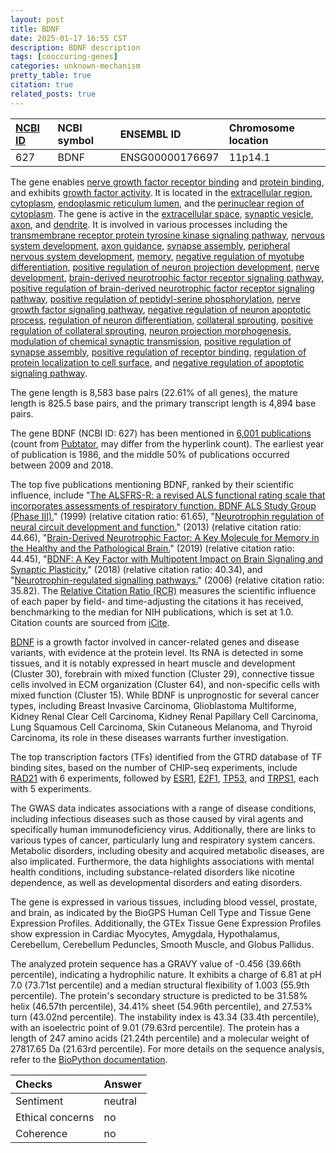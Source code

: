 ```yaml
---
layout: post
title: BDNF
date: 2025-01-17 16:55 CST
description: BDNF description
tags: [cooccuring-genes]
categories: unknown-mechanism
pretty_table: true
citation: true
related_posts: true
---
```




| [NCBI ID](https://www.ncbi.nlm.nih.gov/gene/627) | NCBI symbol | ENSEMBL ID | Chromosome location |
| :-------- | :------- | :-------- | :------- |
| 627  | BDNF | ENSG00000176697 | 11p14.1 |



The gene enables [nerve growth factor receptor binding](https://amigo.geneontology.org/amigo/term/GO:0005163) and [protein binding](https://amigo.geneontology.org/amigo/term/GO:0005515), and exhibits [growth factor activity](https://amigo.geneontology.org/amigo/term/GO:0008083). It is located in the [extracellular region](https://amigo.geneontology.org/amigo/term/GO:0005576), [cytoplasm](https://amigo.geneontology.org/amigo/term/GO:0005737), [endoplasmic reticulum lumen](https://amigo.geneontology.org/amigo/term/GO:0005788), and the [perinuclear region of cytoplasm](https://amigo.geneontology.org/amigo/term/GO:0048471). The gene is active in the [extracellular space](https://amigo.geneontology.org/amigo/term/GO:0005615), [synaptic vesicle](https://amigo.geneontology.org/amigo/term/GO:0008021), [axon](https://amigo.geneontology.org/amigo/term/GO:0030424), and [dendrite](https://amigo.geneontology.org/amigo/term/GO:0030425). It is involved in various processes including the [transmembrane receptor protein tyrosine kinase signaling pathway](https://amigo.geneontology.org/amigo/term/GO:0007169), [nervous system development](https://amigo.geneontology.org/amigo/term/GO:0007399), [axon guidance](https://amigo.geneontology.org/amigo/term/GO:0007411), [synapse assembly](https://amigo.geneontology.org/amigo/term/GO:0007416), [peripheral nervous system development](https://amigo.geneontology.org/amigo/term/GO:0007422), [memory](https://amigo.geneontology.org/amigo/term/GO:0007613), [negative regulation of myotube differentiation](https://amigo.geneontology.org/amigo/term/GO:0010832), [positive regulation of neuron projection development](https://amigo.geneontology.org/amigo/term/GO:0010976), [nerve development](https://amigo.geneontology.org/amigo/term/GO:0021675), [brain-derived neurotrophic factor receptor signaling pathway](https://amigo.geneontology.org/amigo/term/GO:0031547), [positive regulation of brain-derived neurotrophic factor receptor signaling pathway](https://amigo.geneontology.org/amigo/term/GO:0031550), [positive regulation of peptidyl-serine phosphorylation](https://amigo.geneontology.org/amigo/term/GO:0033138), [nerve growth factor signaling pathway](https://amigo.geneontology.org/amigo/term/GO:0038180), [negative regulation of neuron apoptotic process](https://amigo.geneontology.org/amigo/term/GO:0043524), [regulation of neuron differentiation](https://amigo.geneontology.org/amigo/term/GO:0045664), [collateral sprouting](https://amigo.geneontology.org/amigo/term/GO:0048668), [positive regulation of collateral sprouting](https://amigo.geneontology.org/amigo/term/GO:0048672), [neuron projection morphogenesis](https://amigo.geneontology.org/amigo/term/GO:0048812), [modulation of chemical synaptic transmission](https://amigo.geneontology.org/amigo/term/GO:0050804), [positive regulation of synapse assembly](https://amigo.geneontology.org/amigo/term/GO:0051965), [positive regulation of receptor binding](https://amigo.geneontology.org/amigo/term/GO:1900122), [regulation of protein localization to cell surface](https://amigo.geneontology.org/amigo/term/GO:2000008), and [negative regulation of apoptotic signaling pathway](https://amigo.geneontology.org/amigo/term/GO:2001234).


The gene length is 8,583 base pairs (22.61% of all genes), the mature length is 825.5 base pairs, and the primary transcript length is 4,894 base pairs.


The gene BDNF (NCBI ID: 627) has been mentioned in [6,001 publications](https://pubmed.ncbi.nlm.nih.gov/?term=%22BDNF%22) (count from [Pubtator](https://academic.oup.com/nar/article/47/W1/W587/5494727), may differ from the hyperlink count). The earliest year of publication is 1986, and the middle 50% of publications occurred between 2009 and 2018.


The top five publications mentioning BDNF, ranked by their scientific influence, include "[The ALSFRS-R: a revised ALS functional rating scale that incorporates assessments of respiratory function. BDNF ALS Study Group (Phase III).](https://pubmed.ncbi.nlm.nih.gov/10540002)" (1999) (relative citation ratio: 61.65), "[Neurotrophin regulation of neural circuit development and function.](https://pubmed.ncbi.nlm.nih.gov/23254191)" (2013) (relative citation ratio: 44.66), "[Brain-Derived Neurotrophic Factor: A Key Molecule for Memory in the Healthy and the Pathological Brain.](https://pubmed.ncbi.nlm.nih.gov/31440144)" (2019) (relative citation ratio: 44.45), "[BDNF: A Key Factor with Multipotent Impact on Brain Signaling and Synaptic Plasticity.](https://pubmed.ncbi.nlm.nih.gov/28623429)" (2018) (relative citation ratio: 40.34), and "[Neurotrophin-regulated signalling pathways.](https://pubmed.ncbi.nlm.nih.gov/16939974)" (2006) (relative citation ratio: 35.82). The [Relative Citation Ratio (RCR)](https://journals.plos.org/plosbiology/article?id=10.1371/journal.pbio.1002541) measures the scientific influence of each paper by field- and time-adjusting the citations it has received, benchmarking to the median for NIH publications, which is set at 1.0. Citation counts are sourced from [iCite](https://icite.od.nih.gov).


[BDNF](https://www.proteinatlas.org/ENSG00000176697-BDNF) is a growth factor involved in cancer-related genes and disease variants, with evidence at the protein level. Its RNA is detected in some tissues, and it is notably expressed in heart muscle and development (Cluster 30), forebrain with mixed function (Cluster 29), connective tissue cells involved in ECM organization (Cluster 64), and non-specific cells with mixed function (Cluster 15). While BDNF is unprognostic for several cancer types, including Breast Invasive Carcinoma, Glioblastoma Multiforme, Kidney Renal Clear Cell Carcinoma, Kidney Renal Papillary Cell Carcinoma, Lung Squamous Cell Carcinoma, Skin Cutaneous Melanoma, and Thyroid Carcinoma, its role in these diseases warrants further investigation.


The top transcription factors (TFs) identified from the GTRD database of TF binding sites, based on the number of CHIP-seq experiments, include [RAD21](https://www.ncbi.nlm.nih.gov/gene/5885) with 6 experiments, followed by [ESR1](https://www.ncbi.nlm.nih.gov/gene/2099), [E2F1](https://www.ncbi.nlm.nih.gov/gene/1869), [TP53](https://www.ncbi.nlm.nih.gov/gene/7157), and [TRPS1](https://www.ncbi.nlm.nih.gov/gene/7227), each with 5 experiments.



The GWAS data indicates associations with a range of disease conditions, including infectious diseases such as those caused by viral agents and specifically human immunodeficiency virus. Additionally, there are links to various types of cancer, particularly lung and respiratory system cancers. Metabolic disorders, including obesity and acquired metabolic diseases, are also implicated. Furthermore, the data highlights associations with mental health conditions, including substance-related disorders like nicotine dependence, as well as developmental disorders and eating disorders.



The gene is expressed in various tissues, including blood vessel, prostate, and brain, as indicated by the BioGPS Human Cell Type and Tissue Gene Expression Profiles. Additionally, the GTEx Tissue Gene Expression Profiles show expression in Cardiac Myocytes, Amygdala, Hypothalamus, Cerebellum, Cerebellum Peduncles, Smooth Muscle, and Globus Pallidus.




The analyzed protein sequence has a GRAVY value of -0.456 (39.66th percentile), indicating a hydrophilic nature. It exhibits a charge of 6.81 at pH 7.0 (73.71st percentile) and a median structural flexibility of 1.003 (55.9th percentile). The protein's secondary structure is predicted to be 31.58% helix (46.57th percentile), 34.41% sheet (54.96th percentile), and 27.53% turn (43.02nd percentile). The instability index is 43.34 (33.4th percentile), with an isoelectric point of 9.01 (79.63rd percentile). The protein has a length of 247 amino acids (21.24th percentile) and a molecular weight of 27817.65 Da (21.63rd percentile). For more details on the sequence analysis, refer to the [BioPython documentation](https://biopython.org/docs/1.75/api/Bio.SeqUtils.ProtParam.html).





| Checks    | Answer |
| :-------- | :------- |
| Sentiment  | neutral   |
| Ethical concerns | no     |
| Coherence    | no    |